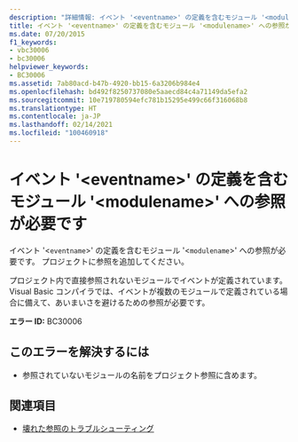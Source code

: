 ```yaml
---
description: "詳細情報: イベント '<eventname>' の定義を含むモジュール '<modulename>' への参照が必要です"
title: イベント '<eventname>' の定義を含むモジュール '<modulename>' への参照が必要です
ms.date: 07/20/2015
f1_keywords:
- vbc30006
- bc30006
helpviewer_keywords:
- BC30006
ms.assetid: 7ab80acd-b47b-4920-bb15-6a3206b984e4
ms.openlocfilehash: bd492f8250737080e5aaecd84c4a71149da5efa2
ms.sourcegitcommit: 10e719780594efc781b15295e499c66f316068b8
ms.translationtype: HT
ms.contentlocale: ja-JP
ms.lasthandoff: 02/14/2021
ms.locfileid: "100460918"
---
```

# <a name="reference-required-to-module-modulename-containing-the-definition-for-event-eventname"></a>イベント '\<eventname>' の定義を含むモジュール '\<modulename>' への参照が必要です

イベント '<`eventname`>' の定義を含むモジュール '<`modulename`>' への参照が必要です。 プロジェクトに参照を追加してください。  
  
 プロジェクト内で直接参照されないモジュールでイベントが定義されています。 Visual Basic コンパイラでは、イベントが複数のモジュールで定義されている場合に備えて、あいまいさを避けるための参照が必要です。  
  
 **エラー ID:** BC30006  
  
## <a name="to-correct-this-error"></a>このエラーを解決するには  
  
- 参照されていないモジュールの名前をプロジェクト参照に含めます。  
  
## <a name="see-also"></a>関連項目

- [壊れた参照のトラブルシューティング](/visualstudio/ide/troubleshooting-broken-references)
